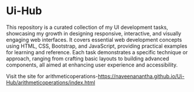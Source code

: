# Ui-Hub
This repository is a curated collection of my UI development tasks, showcasing my growth in designing responsive, interactive, and visually engaging web interfaces. It covers essential web development concepts using HTML, CSS, Bootstrap, and JavaScript, providing practical examples for learning and reference.
Each task demonstrates a specific technique or approach, ranging from crafting basic layouts to building advanced components, all aimed at enhancing user experience and accessibility.




Visit the site for arithmeticoperations-https://naveenanantha.github.io/Ui-Hub/arithmeticoperations/index.html
